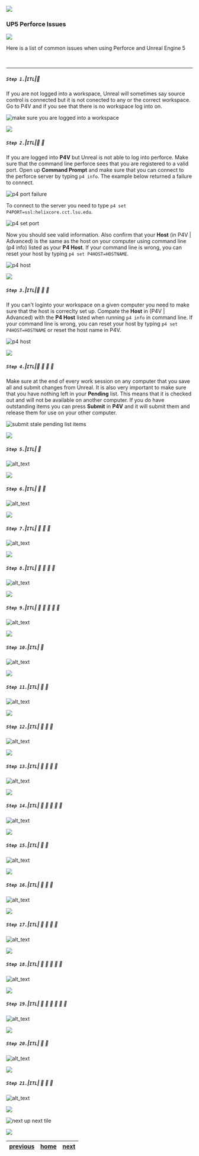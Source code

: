 ![](images/line3.png)

### UP5 Perforce Issues

![](images/line3.png)

Here is a list of common issues when using Perforce and Unreal Engine 5

<br>

---


##### `Step 1.`\|`ITL`|:small_blue_diamond:

If you are not logged into a workspace, Unreal will sometimes say source control is connected but it is not conected to any or the correct workspace.  Go to P4V and if you see that there is no workspace log into on.

![make sure you are logged into a workspace](images/noValidWorksspaceP4v.png)

![](images/line2.png)

##### `Step 2.`\|`ITL`|:small_blue_diamond: :small_blue_diamond: 

If you are logged into **P4V** but Unreal is not able to log into perforce.  Make sure that the command line perforce sees that you are registered to a valid port.  Open up **Command Prompt** and make sure that you can connect to the perforce server by typing `p4 info`.  The example below returned a failure to connect.

![p4 port failure](images/p4PortFailure.png)

To connect to the server you need to type `p4 set P4PORT=ssl:helixcore.cct.lsu.edu`.

![p4 set port](images/p4PortSet.png)

Now you should see valid information.  Also confirm that your **Host** (in P4V | Advanced) is the same as the host on your computer using command line (p4 info) listed as your **P4 Host**.  If your command line is wrong, you can reset your host by typing `p4 set P4HOST=HOSTNAME`.

![p4 host](images/CorrectWorkspace.png)

![](images/line2.png)

##### `Step 3.`\|`ITL`|:small_blue_diamond: :small_blue_diamond: :small_blue_diamond:

If you can't loginto your workspace on a given computer you need to make sure that the host is correclty set up.  Compate the **Host** in (P4V | Advanced) with the **P4 Host** listed when running `p4 info` in command line. If your command line is wrong, you can reset your host by typing `p4 set P4HOST=HOSTNAME` or reset the host name in P4V.

![p4 host](images/CorrectWorkspace.png)

![](images/line2.png)

##### `Step 4.`\|`ITL`|:small_blue_diamond: :small_blue_diamond: :small_blue_diamond: :small_blue_diamond:

Make sure at the end of every work session on any computer that you save all and submit changes from Unreal.  It is also very important to make sure that you have nothing left in your **Pending** list.  This means that it is checked out and will not be available on another computer. If you do have outstanding items you can press **Submit** in **P4V** and it will submit them and release them for use on your other computer.

![submit stale pending list items](images/addSubmit.png)

![](images/line2.png)

##### `Step 5.`\|`ITL`| :small_orange_diamond:

![alt_text](images/.jpg)

![](images/line2.png)

##### `Step 6.`\|`ITL`| :small_orange_diamond: :small_blue_diamond:

![alt_text](images/.jpg)

![](images/line2.png)

##### `Step 7.`\|`ITL`| :small_orange_diamond: :small_blue_diamond: :small_blue_diamond:

![alt_text](images/.jpg)

![](images/line2.png)

##### `Step 8.`\|`ITL`| :small_orange_diamond: :small_blue_diamond: :small_blue_diamond: :small_blue_diamond:

![alt_text](images/.jpg)

![](images/line2.png)

##### `Step 9.`\|`ITL`| :small_orange_diamond: :small_blue_diamond: :small_blue_diamond: :small_blue_diamond: :small_blue_diamond:

![alt_text](images/.jpg)

![](images/line2.png)

##### `Step 10.`\|`ITL`| :large_blue_diamond:

![alt_text](images/.jpg)

![](images/line2.png)

##### `Step 11.`\|`ITL`| :large_blue_diamond: :small_blue_diamond: 

![alt_text](images/.jpg)

![](images/line2.png)


##### `Step 12.`\|`ITL`| :large_blue_diamond: :small_blue_diamond: :small_blue_diamond: 

![alt_text](images/.jpg)

![](images/line2.png)

##### `Step 13.`\|`ITL`| :large_blue_diamond: :small_blue_diamond: :small_blue_diamond:  :small_blue_diamond: 

![alt_text](images/.jpg)

![](images/line2.png)

##### `Step 14.`\|`ITL`| :large_blue_diamond: :small_blue_diamond: :small_blue_diamond: :small_blue_diamond:  :small_blue_diamond: 

![alt_text](images/.jpg)

![](images/line2.png)

##### `Step 15.`\|`ITL`| :large_blue_diamond: :small_orange_diamond: 

![alt_text](images/.jpg)

![](images/line2.png)

##### `Step 16.`\|`ITL`| :large_blue_diamond: :small_orange_diamond:   :small_blue_diamond: 

![alt_text](images/.jpg)

![](images/line2.png)

##### `Step 17.`\|`ITL`| :large_blue_diamond: :small_orange_diamond: :small_blue_diamond: :small_blue_diamond:

![alt_text](images/.jpg)

![](images/line2.png)

##### `Step 18.`\|`ITL`| :large_blue_diamond: :small_orange_diamond: :small_blue_diamond: :small_blue_diamond: :small_blue_diamond:

![alt_text](images/.jpg)

![](images/line2.png)

##### `Step 19.`\|`ITL`| :large_blue_diamond: :small_orange_diamond: :small_blue_diamond: :small_blue_diamond: :small_blue_diamond: :small_blue_diamond:

![alt_text](images/.jpg)

![](images/line2.png)

##### `Step 20.`\|`ITL`| :large_blue_diamond: :large_blue_diamond:

![alt_text](images/.jpg)

![](images/line2.png)

##### `Step 21.`\|`ITL`| :large_blue_diamond: :large_blue_diamond: :small_blue_diamond:

![alt_text](images/.jpg)

![](images/line.png)

<!-- <img src="https://via.placeholder.com/1000x100/45D7CA/000000/?text=Next Up - ADD NEXT TITLE"> -->
![next up next tile](images/banner.png)

![](images/line.png)

| [previous]()| [home](README.md#user-content-ue4-lighting) | [next]()|
|---|---|---|
